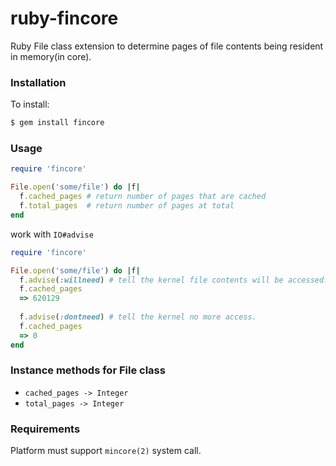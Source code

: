 # ruby-fincore 
Ruby File class extension to determine pages of file contents being resident in memory(in core).

### Installation

To install:

```sh
$ gem install fincore
```

### Usage
```ruby
require 'fincore'

File.open('some/file') do |f|
  f.cached_pages # return number of pages that are cached
  f.total_pages  # return number of pages at total
end
```
work with `IO#advise`
```ruby
require 'fincore'

File.open('some/file') do |f|
  f.advise(:willneed) # tell the kernel file contents will be accessed.
  f.cached_pages
  => 620129
  
  f.advise(:dontneed) # tell the kernel no more access.
  f.cached_pages
  => 0
end
```

### Instance methods for File class
* `cached_pages -> Integer`
* `total_pages -> Integer`

### Requirements
Platform must support `mincore(2)` system call.
